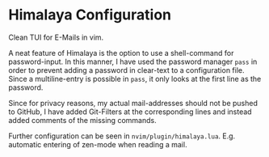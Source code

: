 # Himalaya Configuration
Clean TUI for E-Mails in vim.

A neat feature of Himalaya is the option to use a shell-command for password-input.
In this manner, I have used the password manager ``pass`` in order to prevent adding a password in clear-text to a configuration file. 
Since a multiline-entry is possible in ``pass``, it only looks at the first line as the password.

Since for privacy reasons, my actual mail-addresses should not be pushed to GitHub, I have added Git-Filters at the corresponding lines and instead added comments of the missing commands.

Further configuration can be seen in ``nvim/plugin/himalaya.lua``.
E.g. automatic entering of zen-mode when reading a mail.

